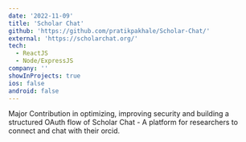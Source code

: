 ```yaml
---
date: '2022-11-09'
title: 'Scholar Chat'
github: 'https://github.com/pratikpakhale/Scholar-Chat/'
external: 'https://scholarchat.org/'
tech:
  - ReactJS
  - Node/ExpressJS
company: ''
showInProjects: true
ios: false
android: false
---
```

Major Contribution in optimizing, improving security and building a structured OAuth flow of Scholar Chat - A platform for researchers to connect and chat with their orcid.